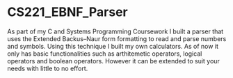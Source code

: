 # CS221_EBNF_Parser
As part of my C and Systems Programming Coursework I built a parser that uses the Extended Backus–Naur form formatting to read and parse numbers and symbols. Using this technique I built my own calculators. As of now it only has basic functionalities such as arthitemetic operators, logical operators and boolean operators. However it can be extended to suit your needs with little to no effort.
